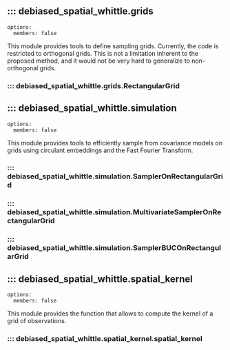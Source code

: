 ## ::: debiased_spatial_whittle.grids
    options:
      members: false
This module provides tools to define sampling grids. Currently, the code
is restricted to orthogonal grids. This is not a limitation inherent to the proposed
method, and it would not be very hard to generalize to non-orthogonal grids.

### ::: debiased_spatial_whittle.grids.RectangularGrid


## ::: debiased_spatial_whittle.simulation
    options:
      members: false
This module provides tools to efficiently sample from covariance models on
grids using circulant embeddings and the Fast Fourier Transform.

### ::: debiased_spatial_whittle.simulation.SamplerOnRectangularGrid

### ::: debiased_spatial_whittle.simulation.MultivariateSamplerOnRectangularGrid

### ::: debiased_spatial_whittle.simulation.SamplerBUCOnRectangularGrid


## ::: debiased_spatial_whittle.spatial_kernel
    options:
      members: false
This module provides the function that allows to compute the kernel of a grid of observations.

### ::: debiased_spatial_whittle.spatial_kernel.spatial_kernel

